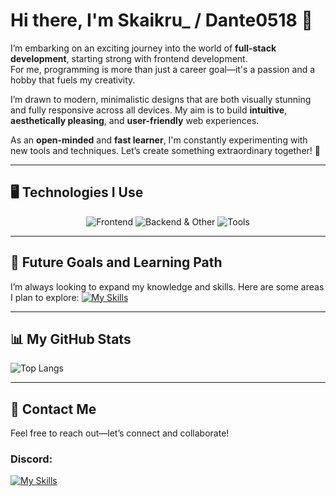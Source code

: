 # Hi there, I'm Skaikru_ / Dante0518 👋

I’m embarking on an exciting journey into the world of **full-stack development**, starting strong with frontend development.  
For me, programming is more than just a career goal—it's a passion and a hobby that fuels my creativity.

I’m drawn to modern, minimalistic designs that are both visually stunning and fully responsive across all devices. My aim is to build **intuitive**, **aesthetically pleasing**, and **user-friendly** web experiences.

As an **open-minded** and **fast learner**, I'm constantly experimenting with new tools and techniques. Let’s create something extraordinary together! 🚀

---
<!--
## 🖥️ Technologies I Use

### **Frontend**
[![My Skills](https://skillicons.dev/icons?i=html,css,js,react,vite,tailwind&theme=dark)](https://skillicons.dev)

### **Backend and Other Projects**
[![My Skills](https://skillicons.dev/icons?i=nodejs,python,cs&theme=dark)](https://skillicons.dev)

### **Tools I Use**
[![My Skills](https://skillicons.dev/icons?i=vscode,visualstudio&theme=dark)](https://skillicons.dev)
!-->

## 🖥️ Technologies I Use

<div align="center">
    <img src="https://skillicons.dev/icons?i=html,css,js,react,vite,tailwind&theme=dark" alt="Frontend" />
    <img src="https://skillicons.dev/icons?i=nodejs,python,cs&theme=dark" alt="Backend & Other" />
    <img src="https://skillicons.dev/icons?i=vscode,visualstudio&theme=dark" alt="Tools" />
</div>

---

## 🌟 Future Goals and Learning Path
I’m always looking to expand my knowledge and skills. Here are some areas I plan to explore:
[![My Skills](https://skillicons.dev/icons?i=angular,ts,mysql,vue,cpp,azure,unity,unreal&theme=dark)](https://skillicons.dev)


---

## 📊 My GitHub Stats

<!--[![Anurag's GitHub stats](https://github-readme-stats.vercel.app/api?username=skaikru0518&show_icons=true&theme=tokyonight)](https://github.com/anuraghazra/github-readme-stats)  !-->
![Top Langs](https://github-readme-stats.vercel.app/api/top-langs/?username=skaikru0518&theme=tokyonight&size_weight=0.5&count_weight=0.5)

<!--
## 📊 GitHub Stats

<div style="display: flex; flex-direction: row; justify-content: center; gap: 10px;">
    <a href="https://github.com/anuraghazra/github-readme-stats">
        <img src="https://github-readme-stats.vercel.app/api?username=skaikru0518&show_icons=true&theme=tokyonight" />
    </a>
    <img src="https://github-readme-stats.vercel.app/api/top-langs/?username=skaikru0518&theme=tokyonight&size_weight=0.5&count_weight=0.5" />
</div>
!-->
---

## 📨 Contact Me

Feel free to reach out—let’s connect and collaborate!  

### **Discord**:  
[![My Skills](https://skillicons.dev/icons?i=discord&theme=dark)](https://discord.com/users/skaikru_)
